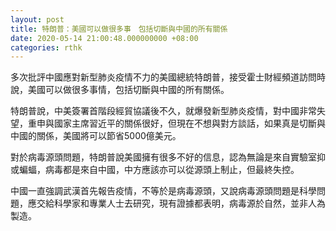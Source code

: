```yaml
---
layout: post
title: 特朗普：美國可以做很多事　包括切斷與中國的所有關係
date: 2020-05-14 21:00:48.000000000 +08:00
categories: rthk
---
```


多次批評中國應對新型肺炎疫情不力的美國總統特朗普，接受霍士財經頻道訪問時說，美國可以做很多事情，包括切斷與中國的所有關係。

特朗普說，中美簽署首階段經貿協議後不久，就爆發新型肺炎疫情，對中國非常失望，重申與國家主席習近平的關係很好，但現在不想與對方談話，如果真是切斷與中國的關係，美國將可以節省5000億美元。

對於病毒源頭問題，特朗普說美國擁有很多不好的信息，認為無論是來自實驗室抑或蝙蝠，病毒都是來自中國，中方應該亦可以從源頭上制止，但最終失控。

中國一直強調武漢首先報告疫情，不等於是病毒源頭，又說病毒源頭問題是科學問題，應交給科學家和專業人士去研究，現有證據都表明，病毒源於自然，並非人為製造。
